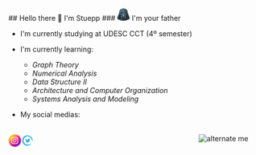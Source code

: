 <!--
**Stuepp/Stuepp** is a ✨ _special_ ✨ repository because its `README.md` (this file) appears on your GitHub profile.

Here are some ideas to get you started:

- 🔭 I’m currently studying at UDESC CCT
- 🌱 I’m currently learning Computer Science 4º semester
- 👯 I’m looking to collaborate on ...
- 🤔 I’m looking for help with ...
- 💬 Ask me about ...
- 📫 How to reach me: ...
- 😄 Pronouns: ...
- ⚡ Fun fact: ...
-->
<link rel="stylesheet" href="[styles.css](https://github.com/Stuepp/Stuepp/blob/b443c3e973a8c18b2c919c076412ad573c895c38/styleme.css)">
## Hello there 👋 I'm Stuepp
  ### <img height="25px" width="25px" src="img/kindpng_311899.png"/> I'm your father
  
  - I'm currently studying at UDESC CCT (4º semester)
  - I'm currently learning: 
    - *Graph Theory*
    - *Numerical Analysis*
    - *Data Structure II*
    - *Architecture and Computer Organization*
    - *Systems Analysis and Modeling*

  - My social medias:
<div styke="display: inline_block"><br>
  <a href="https://www.instagram.com/arthurh.cavalcanti/"> <img alt="my instagram" src="img/instagram.png" align="left" height="5%" width="5%" /> <a/>
  <a href="https://twitter.com/Stuepp3"> <img alt="my instagram" src="https://github.com/Stuepp/Stuepp/blob/main/img/twitter-logo.png?raw=true" align="left" height="5%" width="5%" /> <a/>
  <img id="avatar" alt="alternate me" src='https://avatars.githubusercontent.com/u/50219237?v=4' align="right" height="25%" width="25%"/>
<div/>
